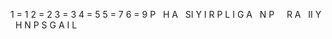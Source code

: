 1 = 1
2 = 2
3 = 3
4 = 5
5 = 7
6 = 9
P    H
A   SI
Y  I R
P L  I G
A    N
P     R
A    II
Y   H N
P  S  G
A I
L